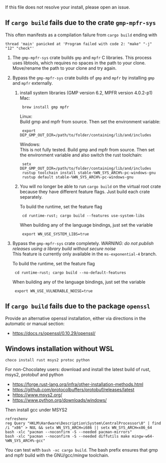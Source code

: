 If this file does not resolve your install, please open an issue.
  

## If `cargo build` fails due to the crate `gmp-mpfr-sys`
This often manifests as a compilation failure from `cargo build` ending with

    thread 'main' panicked at 'Program failed with code 2: "make" "-j" "12" "check"'


1. The `gmp-mpfr-sys` crate builds `gmp` and `mpfr` C libraries. This process uses libtools, which requires no spaces in the path to your clone.
    Move/rename the path to your clone and try again.

2. Bypass the `gmp-mpfr-sys` crate builds of `gmp` and `mpfr` by installing `gmp` and `mpfr` externally.  
    1. install system libraries (GMP version 6.2, MPFR version 4.0.2-p1)  
        Mac:
        
            brew install gmp mpfr
        
        Linux:  
            Build gmp and mpfr from source. Then set the environment variable:
        
            export DEP_GMP_OUT_DIR=/path/to/folder/containing/lib/and/includes
        
        Windows:  
            This is not fully tested. Build gmp and mpfr from source. Then set the environment variable and also switch the rust toolchain:
        
            setx DEP_GMP_OUT_DIR=/path/to/folder/containing/lib/and/includes
            rustup toolchain install stable-%WN_SYS_ARCH%-pc-windows-gnu
            rustup default stable-%WN_SYS_ARCH%-pc-windows-gnu
    
    2. You will no longer be able to run `cargo build` on the virtual root crate because they have different feature flags. 
        Just build each crate separately.
        
        To build the runtime, set the feature flag
            
            cd runtime-rust; cargo build --features use-system-libs
        
        When building any of the language bindings, just set the variable
        
            export WN_USE_SYSTEM_LIBS=true

3. Bypass the `gmp-mpfr-sys` crate completely. 
    *WARNING: do not publish releases using a library build without secure noise*   
    This feature is currently only available in the `ms-exponential-4` branch.
    
    To build the runtime, set the feature flag
    
        cd runtime-rust; cargo build --no-default-features
    
    When building any of the language bindings, just set the variable
    
        export WN_USE_VULNERABLE_NOISE=true

## If `cargo build` fails due to the package `openssl`

Provide an alternative openssl installation, either via directions in the automatic or manual section:
  + https://docs.rs/openssl/0.10.29/openssl/

## Windows installation without WSL

    choco install rust msys2 protoc python
    
For non-Chocolatey users: download and install the latest build of rust, msys2, protobuf and python
- https://forge.rust-lang.org/infra/other-installation-methods.html
- https://github.com/protocolbuffers/protobuf/releases/latest
- https://www.msys2.org/
- https://www.python.org/downloads/windows/

Then install gcc under MSYS2
    
    refreshenv
    reg Query "HKLM\Hardware\Description\System\CentralProcessor\0" | find /i "x86" > NUL && setx WN_SYS_ARCH=i686 || setx WN_SYS_ARCH=x86_64
    bash -xlc "pacman --noconfirm -S --needed pacman-mirrors"
    bash -xlc "pacman --noconfirm -S --needed diffutils make mingw-w64-%WN_SYS_ARCH%-gcc"
    
You can test with `bash -xc cargo build`. The bash prefix ensures that gmp and mpfr build with the GNU/gcc/mingw toolchain.

